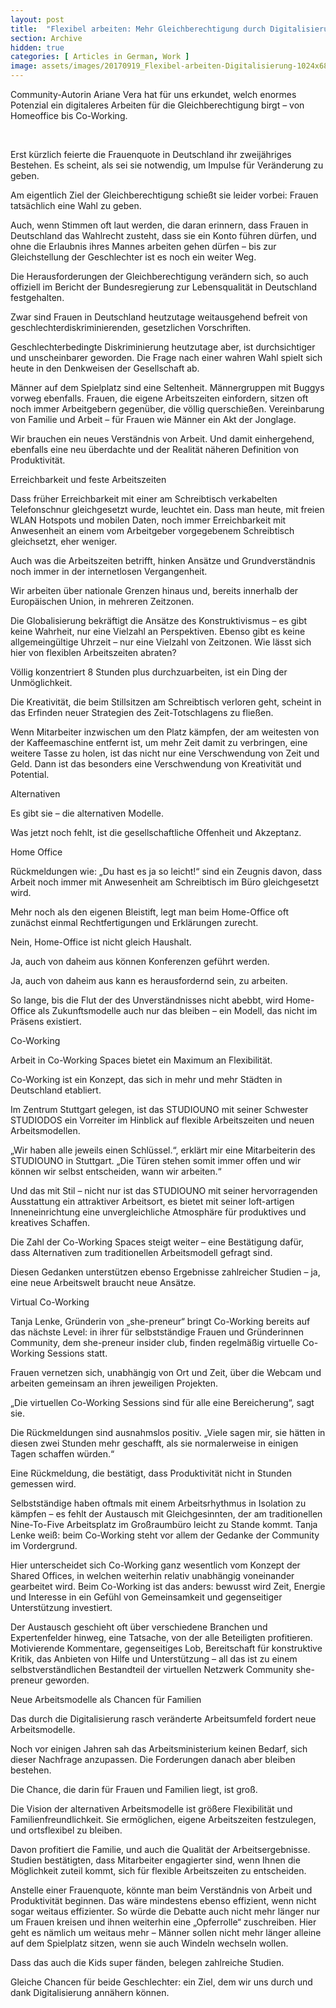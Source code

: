 ```yaml
---
layout: post
title:  "Flexibel arbeiten: Mehr Gleichberechtigung durch Digitalisierung?"
section: Archive
hidden: true
categories: [ Articles in German, Work ]
image: assets/images/20170919_Flexibel-arbeiten-Digitalisierung-1024x683.jpg
---
```



Community-Autorin Ariane Vera hat für uns erkundet, welch enormes Potenzial ein digitaleres Arbeiten für die Gleichberechtigung birgt – von Homeoffice bis Co-Working.

 

Erst kürzlich feierte die Frauenquote in Deutschland ihr zweijähriges Bestehen. Es scheint, als sei sie notwendig, um Impulse für Veränderung zu geben.

Am eigentlich Ziel der Gleichberechtigung schießt sie leider vorbei: Frauen tatsächlich eine Wahl zu geben.

Auch, wenn Stimmen oft laut werden, die daran erinnern, dass Frauen in Deutschland das Wahlrecht zusteht, dass sie ein Konto führen dürfen, und ohne die Erlaubnis ihres Mannes arbeiten gehen dürfen – bis zur Gleichstellung der Geschlechter ist es noch ein weiter Weg.

Die Herausforderungen der Gleichberechtigung verändern sich, so auch offiziell im Bericht der Bundesregierung zur Lebensqualität in Deutschland festgehalten.

Zwar sind Frauen in Deutschland heutzutage weitausgehend befreit von geschlechterdiskriminierenden, gesetzlichen Vorschriften.

Geschlechterbedingte Diskriminierung heutzutage aber, ist durchsichtiger und unscheinbarer geworden. Die Frage nach einer wahren Wahl spielt sich heute in den Denkweisen der Gesellschaft ab.

Männer auf dem Spielplatz sind eine Seltenheit. Männergruppen mit Buggys vorweg ebenfalls. Frauen, die eigene Arbeitszeiten einfordern, sitzen oft noch immer Arbeitgebern gegenüber, die völlig querschießen. Vereinbarung von Familie und Arbeit – für Frauen wie Männer ein Akt der Jonglage.

Wir brauchen ein neues Verständnis von Arbeit. Und damit einhergehend, ebenfalls eine neu überdachte und der Realität näheren Definition von Produktivität.

Erreichbarkeit und feste Arbeitszeiten

Dass früher Erreichbarkeit mit einer am Schreibtisch verkabelten Telefonschnur gleichgesetzt wurde, leuchtet ein. Dass man heute, mit freien WLAN Hotspots und mobilen Daten, noch immer Erreichbarkeit mit Anwesenheit an einem vom Arbeitgeber vorgegebenem Schreibtisch gleichsetzt, eher weniger.

Auch was die Arbeitszeiten betrifft, hinken Ansätze und Grundverständnis noch immer in der internetlosen Vergangenheit.

Wir arbeiten über nationale Grenzen hinaus und, bereits innerhalb der Europäischen Union, in mehreren Zeitzonen.

Die Globalisierung bekräftigt die Ansätze des Konstruktivismus – es gibt keine Wahrheit, nur eine Vielzahl an Perspektiven. Ebenso gibt es keine allgemeingültige Uhrzeit – nur eine Vielzahl von Zeitzonen. Wie lässt sich hier von flexiblen Arbeitszeiten abraten?

Völlig konzentriert 8 Stunden plus durchzuarbeiten, ist ein Ding der Unmöglichkeit.

Die Kreativität, die beim Stillsitzen am Schreibtisch verloren geht, scheint in das Erfinden neuer Strategien des Zeit-Totschlagens zu fließen.

Wenn Mitarbeiter inzwischen um den Platz kämpfen, der am weitesten von der Kaffeemaschine entfernt ist, um mehr Zeit damit zu verbringen, eine weitere Tasse zu holen, ist das nicht nur eine Verschwendung von Zeit und Geld. Dann ist das besonders eine Verschwendung von Kreativität und Potential.

Alternativen

Es gibt sie – die alternativen Modelle.

Was jetzt noch fehlt, ist die gesellschaftliche Offenheit und Akzeptanz.

Home Office

Rückmeldungen wie: „Du hast es ja so leicht!“ sind ein Zeugnis davon, dass Arbeit noch immer mit Anwesenheit am Schreibtisch im Büro gleichgesetzt wird.

Mehr noch als den eigenen Bleistift, legt man beim Home-Office oft zunächst einmal Rechtfertigungen und Erklärungen zurecht.

Nein, Home-Office ist nicht gleich Haushalt.

Ja, auch von daheim aus können Konferenzen geführt werden.

Ja, auch von daheim aus kann es herausfordernd sein, zu arbeiten.

So lange, bis die Flut der des Unverständnisses nicht abebbt, wird Home-Office als Zukunftsmodelle auch nur das bleiben – ein Modell, das nicht im Präsens existiert.

Co-Working

Arbeit in Co-Working Spaces bietet ein Maximum an Flexibilität.

Co-Working ist ein Konzept, das sich in mehr und mehr Städten in Deutschland etabliert.

Im Zentrum Stuttgart gelegen, ist das STUDIOUNO mit seiner Schwester STUDIODOS ein Vorreiter im Hinblick auf flexible Arbeitszeiten und neuen Arbeitsmodellen.

„Wir haben alle jeweils einen Schlüssel.“, erklärt mir eine Mitarbeiterin des STUDIOUNO in Stuttgart. „Die Türen stehen somit immer offen und wir können wir selbst entscheiden, wann wir arbeiten.“

Und das mit Stil – nicht nur ist das STUDIOUNO mit seiner hervorragenden Ausstattung ein attraktiver Arbeitsort, es bietet mit seiner loft-artigen Inneneinrichtung eine unvergleichliche Atmosphäre für produktives und kreatives Schaffen.

Die Zahl der Co-Working Spaces steigt weiter – eine Bestätigung dafür, dass Alternativen zum traditionellen Arbeitsmodell gefragt sind.

Diesen Gedanken unterstützen ebenso Ergebnisse zahlreicher Studien – ja, eine neue Arbeitswelt braucht neue Ansätze.

Virtual Co-Working

Tanja Lenke, Gründerin von „she-preneur“ bringt Co-Working bereits auf das nächste Level: in ihrer für selbstständige Frauen und Gründerinnen Community, dem she-preneur insider club, finden regelmäßig virtuelle Co-Working Sessions statt.

Frauen vernetzen sich, unabhängig von Ort und Zeit, über die Webcam und arbeiten gemeinsam an ihren jeweiligen Projekten.

„Die virtuellen Co-Working Sessions sind für alle eine Bereicherung“, sagt sie.

Die Rückmeldungen sind ausnahmslos positiv. „Viele sagen mir, sie hätten in diesen zwei Stunden mehr geschafft, als sie normalerweise in einigen Tagen schaffen würden.“

Eine Rückmeldung, die bestätigt, dass Produktivität nicht in Stunden gemessen wird.

Selbstständige haben oftmals mit einem Arbeitsrhythmus in Isolation zu kämpfen – es fehlt der Austausch mit Gleichgesinnten, der am traditionellen Nine-To-Five Arbeitsplatz im Großraumbüro leicht zu Stande kommt. Tanja Lenke weiß: beim Co-Working steht vor allem der Gedanke der Community im Vordergrund.

Hier unterscheidet sich Co-Working ganz wesentlich vom Konzept der Shared Offices, in welchen weiterhin relativ unabhängig voneinander gearbeitet wird. Beim Co-Working ist das anders: bewusst wird Zeit, Energie und Interesse in ein Gefühl von Gemeinsamkeit und gegenseitiger Unterstützung investiert.

Der Austausch geschieht oft über verschiedene Branchen und Expertenfelder hinweg, eine Tatsache, von der alle Beteiligten profitieren. Motivierende Kommentare, gegenseitiges Lob, Bereitschaft für konstruktive Kritik, das Anbieten von Hilfe und Unterstützung – all das ist zu einem selbstverständlichen Bestandteil der virtuellen Netzwerk Community she-preneur geworden.

Neue Arbeitsmodelle als Chancen für Familien

Das durch die Digitalisierung rasch veränderte Arbeitsumfeld fordert neue Arbeitsmodelle.

Noch vor einigen Jahren sah das Arbeitsministerium keinen Bedarf, sich dieser Nachfrage anzupassen. Die Forderungen danach aber bleiben bestehen.

Die Chance, die darin für Frauen und Familien liegt, ist groß.

Die Vision der alternativen Arbeitsmodelle ist größere Flexibilität und Familienfreundlichkeit. Sie ermöglichen, eigene Arbeitszeiten festzulegen, und ortsflexibel zu bleiben.

Davon profitiert die Familie, und auch die Qualität der Arbeitsergebnisse. Studien bestätigten, dass Mitarbeiter engagierter sind, wenn Ihnen die Möglichkeit zuteil kommt, sich für flexible Arbeitszeiten zu entscheiden.

Anstelle einer Frauenquote, könnte man beim Verständnis von Arbeit und Produktivität beginnen. Das wäre mindestens ebenso effizient, wenn nicht sogar weitaus effizienter. So würde die Debatte auch nicht mehr länger nur um Frauen kreisen und ihnen weiterhin eine „Opferrolle“ zuschreiben. Hier geht es nämlich um weitaus mehr – Männer sollen nicht mehr länger alleine auf dem Spielplatz sitzen, wenn sie auch Windeln wechseln wollen.

Dass das auch die Kids super fänden, belegen zahlreiche Studien.

Gleiche Chancen für beide Geschlechter: ein Ziel, dem wir uns durch und dank Digitalisierung annähern können.

